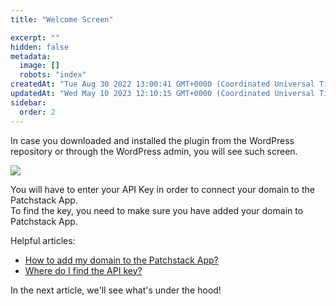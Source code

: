 ```yaml
---
title: "Welcome Screen"

excerpt: ""
hidden: false
metadata: 
  image: []
  robots: "index"
createdAt: "Tue Aug 30 2022 13:00:41 GMT+0000 (Coordinated Universal Time)"
updatedAt: "Wed May 10 2023 12:10:15 GMT+0000 (Coordinated Universal Time)"
sidebar:
  order: 2
---
```

In case you downloaded and installed the plugin from the WordPress repository or through the WordPress admin, you will see such screen.

![](@images/patchstack-plugin-wordpress.png)

You will have to enter your API Key in order to connect your domain to the Patchstack App.  
To find the key, you need to make sure you have added your domain to Patchstack App. 

Helpful articles: 

- [How to add my domain to the Patchstack App?](/getting-started/adding-the-first-application/)
- [Where do I find the API key?](/faq-troubleshooting/plugin/where-do-i-find-the-api-key/)

In the next article, we'll see what's under the hood!
